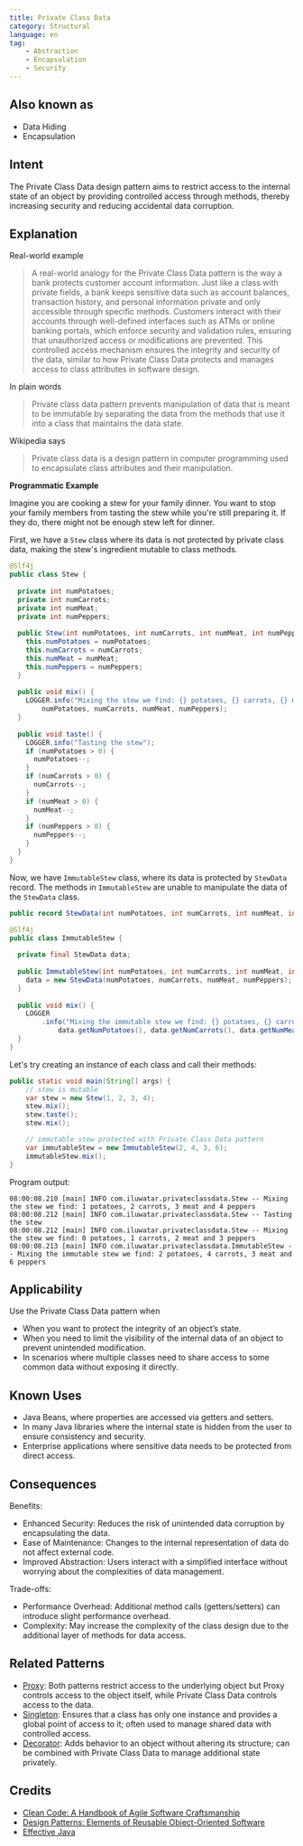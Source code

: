 ```yaml
---
title: Private Class Data
category: Structural
language: en
tag:
    - Abstraction
    - Encapsulation
    - Security
---
```


## Also known as

* Data Hiding
* Encapsulation

## Intent

The Private Class Data design pattern aims to restrict access to the internal state of an object by providing controlled access through methods, thereby increasing security and reducing accidental data corruption.

## Explanation

Real-world example

> A real-world analogy for the Private Class Data pattern is the way a bank protects customer account information. Just like a class with private fields, a bank keeps sensitive data such as account balances, transaction history, and personal information private and only accessible through specific methods. Customers interact with their accounts through well-defined interfaces such as ATMs or online banking portals, which enforce security and validation rules, ensuring that unauthorized access or modifications are prevented. This controlled access mechanism ensures the integrity and security of the data, similar to how Private Class Data protects and manages access to class attributes in software design.

In plain words

> Private class data pattern prevents manipulation of data that is meant to be immutable by separating the data from the methods that use it into a class that maintains the data state.

Wikipedia says

> Private class data is a design pattern in computer programming used to encapsulate class attributes and their manipulation.

**Programmatic Example**

Imagine you are cooking a stew for your family dinner. You want to stop your family members from tasting the stew while you're still preparing it. If they do, there might not be enough stew left for dinner.

First, we have a `Stew` class where its data is not protected by private class data, making the stew's ingredient mutable to class methods. 

```java
@Slf4j
public class Stew {
    
  private int numPotatoes;
  private int numCarrots;
  private int numMeat;
  private int numPeppers;
  
  public Stew(int numPotatoes, int numCarrots, int numMeat, int numPeppers) {
    this.numPotatoes = numPotatoes;
    this.numCarrots = numCarrots;
    this.numMeat = numMeat;
    this.numPeppers = numPeppers;
  }
  
  public void mix() {
    LOGGER.info("Mixing the stew we find: {} potatoes, {} carrots, {} meat and {} peppers",
        numPotatoes, numCarrots, numMeat, numPeppers);
  }
  
  public void taste() {
    LOGGER.info("Tasting the stew");
    if (numPotatoes > 0) {
      numPotatoes--;
    }
    if (numCarrots > 0) {
      numCarrots--;
    }
    if (numMeat > 0) {
      numMeat--;
    }
    if (numPeppers > 0) {
      numPeppers--;
    }
  }
}
```

Now, we have `ImmutableStew` class, where its data is protected by `StewData` record. The methods in `ImmutableStew` are unable to manipulate the data of the `StewData` class.

```java
public record StewData(int numPotatoes, int numCarrots, int numMeat, int numPeppers) {}

@Slf4j
public class ImmutableStew {
    
  private final StewData data;
  
  public ImmutableStew(int numPotatoes, int numCarrots, int numMeat, int numPeppers) {
    data = new StewData(numPotatoes, numCarrots, numMeat, numPeppers);
  }
  
  public void mix() {
    LOGGER
        .info("Mixing the immutable stew we find: {} potatoes, {} carrots, {} meat and {} peppers",
            data.getNumPotatoes(), data.getNumCarrots(), data.getNumMeat(), data.getNumPeppers());
  }
}
```

Let's try creating an instance of each class and call their methods:

```java
public static void main(String[] args) {
    // stew is mutable
    var stew = new Stew(1, 2, 3, 4);
    stew.mix();
    stew.taste();
    stew.mix();

    // immutable stew protected with Private Class Data pattern
    var immutableStew = new ImmutableStew(2, 4, 3, 6);
    immutableStew.mix();
}
```

Program output:

```
08:00:08.210 [main] INFO com.iluwatar.privateclassdata.Stew -- Mixing the stew we find: 1 potatoes, 2 carrots, 3 meat and 4 peppers
08:00:08.212 [main] INFO com.iluwatar.privateclassdata.Stew -- Tasting the stew
08:00:08.212 [main] INFO com.iluwatar.privateclassdata.Stew -- Mixing the stew we find: 0 potatoes, 1 carrots, 2 meat and 3 peppers
08:00:08.213 [main] INFO com.iluwatar.privateclassdata.ImmutableStew -- Mixing the immutable stew we find: 2 potatoes, 4 carrots, 3 meat and 6 peppers
```

## Applicability

Use the Private Class Data pattern when

* When you want to protect the integrity of an object’s state.
* When you need to limit the visibility of the internal data of an object to prevent unintended modification.
* In scenarios where multiple classes need to share access to some common data without exposing it directly.

## Known Uses

* Java Beans, where properties are accessed via getters and setters.
* In many Java libraries where the internal state is hidden from the user to ensure consistency and security.
* Enterprise applications where sensitive data needs to be protected from direct access.

## Consequences

Benefits:

* Enhanced Security: Reduces the risk of unintended data corruption by encapsulating the data.
* Ease of Maintenance: Changes to the internal representation of data do not affect external code.
* Improved Abstraction: Users interact with a simplified interface without worrying about the complexities of data management.

Trade-offs:

* Performance Overhead: Additional method calls (getters/setters) can introduce slight performance overhead.
* Complexity: May increase the complexity of the class design due to the additional layer of methods for data access.

## Related Patterns

* [Proxy](https://java-design-patterns.com/patterns/proxy/): Both patterns restrict access to the underlying object but Proxy controls access to the object itself, while Private Class Data controls access to the data.
* [Singleton](https://java-design-patterns.com/patterns/singleton/): Ensures that a class has only one instance and provides a global point of access to it; often used to manage shared data with controlled access.
* [Decorator](https://java-design-patterns.com/patterns/decorator/): Adds behavior to an object without altering its structure; can be combined with Private Class Data to manage additional state privately.

## Credits

* [Clean Code: A Handbook of Agile Software Craftsmanship](https://amzn.to/3UJTZJk)
* [Design Patterns: Elements of Reusable Object-Oriented Software](https://amzn.to/3w0pvKI)
* [Effective Java](https://amzn.to/4cGk2Jz)
